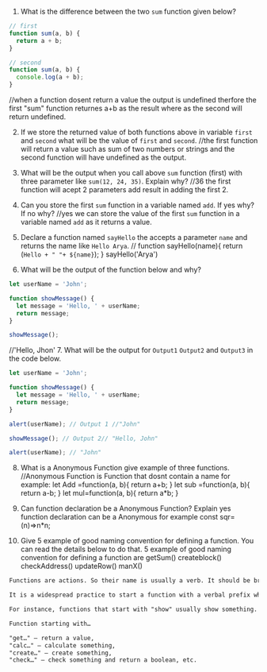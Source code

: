 1. What is the difference between the two `sum` function given below?

```js
// first
function sum(a, b) {
  return a + b;
}

// second
function sum(a, b) {
  console.log(a + b);
}
```
//when a function dosent return a value the output is undefined therfore the first "sum" function returnes a+b as the result where as the second will return undefined.

2. If we store the returned value of both functions above in variable `first` and `second` what will be the value of `first` and `second`.
//the first function will return a value such as sum of two numbers or strings and the second function will have undefined as the output.
3. What will be the output when you call above `sum` function (first) with three parameter like `sum(12, 24, 35)`. Explain why?
//36 the first function will acept 2 parameters add result in adding the first 2.
4. Can you store the first `sum` function in a variable named `add`. If yes why? If no why?
//yes we can store the value of the first `sum` function in a variable named `add` as it returns a value.

5. Declare a function named `sayHello` the accepts a parameter `name` and returns the name like `Hello Arya`.
// function sayHello(name){
  return (`Hello + " "+ ${name}`);
}
sayHello('Arya')
6. What will be the output of the function below and why?

```js
let userName = 'John';

function showMessage() {
  let message = 'Hello, ' + userName;
  return message;
}

showMessage();
```
//'Hello, Jhon' 
7. What will be the output for `Output1` `Output2` and `Output3` in the code below.

```js
let userName = 'John';

function showMessage() {
  let message = 'Hello, ' + userName;
  return message;
}

alert(userName); // Output 1 //"John"

showMessage(); // Output 2// "Hello, John"

alert(userName); // "John"
```

8. What is a Anonymous Function give example of three functions.
//Anonymous Function is Function that dosnt contain a name
for example:
let Add =function(a, b){
  return a+b;
}
let sub =function(a, b){
  return a-b;
}
let mul=function(a, b){
  return a*b;
}

9. Can function declaration be a Anonymous Function? Explain
yes function declaration can be a Anonymous 
for example 
const sqr=(n)=>n*n;

10. Give 5 example of good naming convention for defining a function. You can read the details below to do that.
5 example of good naming convention for defining a function are 
getSum()
createblock()
checkAddress()
updateRow()
manX()

```md
Functions are actions. So their name is usually a verb. It should be brief, as accurate as possible and describe what the function does, so that someone reading the code gets an indication of what the function does.

It is a widespread practice to start a function with a verbal prefix which vaguely describes the action. There must be an agreement within the team on the meaning of the prefixes.

For instance, functions that start with "show" usually show something.

Function starting with…

"get…" – return a value,
"calc…" – calculate something,
"create…" – create something,
"check…" – check something and return a boolean, etc.
```
